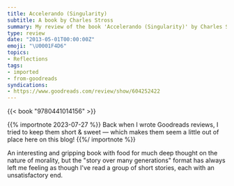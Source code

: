 ```yaml
---
title: Accelerando (Singularity)
subtitle: A book by Charles Stross
summary: My review of the book 'Accelerando (Singularity)' by Charles Stross
type: review
date: "2013-05-01T00:00:00Z"
emoji: "\U0001F4D6"
topics:
- Reflections
tags:
- imported
- from-goodreads
syndications:
- https://www.goodreads.com/review/show/604252422
---
```


{{< book "9780441014156" >}}

{{% importnote 2023-07-27 %}}
Back when I wrote Goodreads reviews, I tried to keep them short & sweet — which makes them seem a little out of place here on this blog!
{{%/ importnote %}}

An interesting and gripping book with food for much deep thought on the nature of morality, but the "story over many generations" format has always left me feeling as though I've read a group of short stories, each with an unsatisfactory end.
